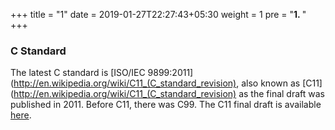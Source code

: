 +++
title = "1"
date =  2019-01-27T22:27:43+05:30
weight = 1
pre = "<b>1. </b>"
+++

### C Standard
The latest C standard is [ISO/IEC 9899:2011](http://en.wikipedia.org/wiki/C11_(C_standard_revision), also known as [C11](http://en.wikipedia.org/wiki/C11_(C_standard_revision) as the final draft was published in 2011. Before C11, there was C99. The C11 final draft is available [here](http://www.open-std.org/jtc1/sc22/wg14/www/docs/n1570.pdf).

### 